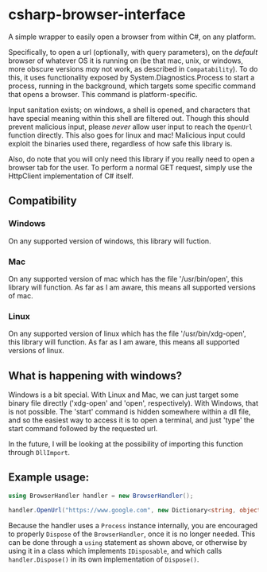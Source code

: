 # csharp-browser-interface
A simple wrapper to easily open a browser from within C#, on any platform.

Specifically, to open a url (optionally, with query parameters), on the *default* browser of whatever OS it is running on (be that mac, unix, or windows, more obscure versions *may* not work, as described in `Compatability`). 
To do this, it uses functionality exposed by System.Diagnostics.Process to start a process, running in the background, which targets some specific command that opens a browser. 
This command is platform-specific.

Input sanitation exists; on windows, a shell is opened, and characters that have special meaning within this shell are filtered out. Though this should prevent malicious input, please *never* allow user input to reach the `OpenUrl` function directly. This also goes for linux and mac! Malicious input could exploit the binaries used there, regardless of how safe this library is.

Also, do note that you will only need this library if you really need to open a browser tab for the user. To perform a normal GET request, simply use the HttpClient implementation of C# itself.

## Compatibility

### Windows
On any supported version of windows, this library will fuction.

### Mac
On any supported version of mac which has the file '/usr/bin/open', this library will function.
As far as I am aware, this means all supported versions of mac.

### Linux
On any supported version of linux which has the file '/usr/bin/xdg-open', this library will function.
As far as I am aware, this means all supported versions of linux.

## What is happening with windows?
Windows is a bit special. With Linux and Mac, we can just target some binary file directly ('xdg-open' and 'open', respectively). With Windows, that is not possible. The 'start' command is hidden somewhere within a dll file, and so the easiest way to access it is to open a terminal, and just 'type' the start command followed by the requested url.

In the future, I will be looking at the possibility of importing this function through `DllImport`.

## Example usage:

```csharp
using BrowserHandler handler = new BrowserHandler();

handler.OpenUrl("https://www.google.com", new Dictionary<string, object> { { "q", "string to search for" } });
```

Because the handler uses a `Process` instance internally, you are encouraged to properly `Dispose` of the `BrowserHandler`, once it is no longer needed. This can be done through a `using` statement as shown above, or otherwise by using it in a class which implements `IDisposable`, and which calls `handler.Dispose()` in its own implementation of `Dispose()`.
